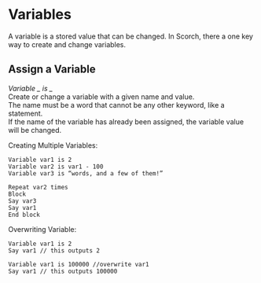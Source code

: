 # Variables

A variable is a stored value that can be changed. In Scorch, there a one key way to create and change variables.

## Assign a Variable
*Variable _ is _*  
Create or change a variable with a given name and value.  
The name must be a word that cannot be any other keyword, like a statement.  
If the name of the variable has already been assigned, the variable value will be changed. 

Creating Multiple Variables:
```
Variable var1 is 2
Variable var2 is var1 - 100
Variable var3 is “words, and a few of them!”

Repeat var2 times
Block
Say var3
Say var1
End block
```
Overwriting Variable:
```
Variable var1 is 2
Say var1 // this outputs 2

Variable var1 is 100000 //overwrite var1
Say var1 // this outputs 100000
```